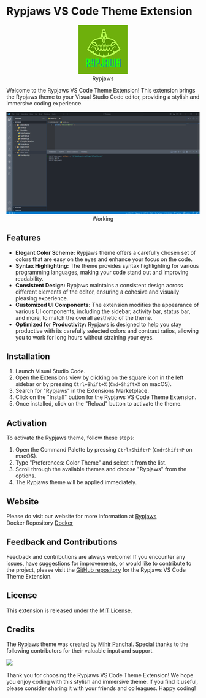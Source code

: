 # Rypjaws VS Code Theme Extension

<p align="center">
<img src="assets/RypJaws.png" alt="Rypjaws VS Code Theme">
  <br>
  Rypjaws
</p>
Welcome to the Rypjaws VS Code Theme Extension! This extension brings the Rypjaws theme to your Visual Studio Code editor, providing a stylish and immersive coding experience.

<p align="center">
  <img src="assets/Output.png" alt="Output" width="1000">
  <br>
  Working
</p>


## Features

- **Elegant Color Scheme:** Rypjaws theme offers a carefully chosen set of colors that are easy on the eyes and enhance your focus on the code.
- **Syntax Highlighting:** The theme provides syntax highlighting for various programming languages, making your code stand out and improving readability.
- **Consistent Design:** Rypjaws maintains a consistent design across different elements of the editor, ensuring a cohesive and visually pleasing experience.
- **Customized UI Components:** The extension modifies the appearance of various UI components, including the sidebar, activity bar, status bar, and more, to match the overall aesthetic of the theme.
- **Optimized for Productivity:** Rypjaws is designed to help you stay productive with its carefully selected colors and contrast ratios, allowing you to work for long hours without straining your eyes.

## Installation

1. Launch Visual Studio Code.
2. Open the Extensions view by clicking on the square icon in the left sidebar or by pressing `Ctrl+Shift+X` (`Cmd+Shift+X` on macOS).
3. Search for "Rypjaws" in the Extensions Marketplace.
4. Click on the "Install" button for the Rypjaws VS Code Theme Extension.
5. Once installed, click on the "Reload" button to activate the theme.

## Activation

To activate the Rypjaws theme, follow these steps:

1. Open the Command Palette by pressing `Ctrl+Shift+P` (`Cmd+Shift+P` on macOS).
2. Type "Preferences: Color Theme" and select it from the list.
3. Scroll through the available themes and choose "Rypjaws" from the options.
4. The Rypjaws theme will be applied immediately.

## Website 
Please do visit our website for more information at [Rypjaws](https://rypjaws.netlify.app/) <br>
Docker Repository [Docker](https://hub.docker.com/r/mihir5400/rypjaws-extension)

## Feedback and Contributions

Feedback and contributions are always welcome! If you encounter any issues, have suggestions for improvements, or would like to contribute to the project, please visit the [GitHub repository](https://github.com/MihirRajeshPanchal/rypjaws) for the Rypjaws VS Code Theme Extension.

## License

This extension is released under the [MIT License](LICENSE).

## Credits

The Rypjaws theme was created by [Mihir Panchal](https://github.com/MihirRajeshPanchal). Special thanks to the following contributors for their valuable input and support.

<p align="start">
<a  href="https://github.com/MihirRajeshPanchal/rypjaws/graphs/contributors">
  <img src="https://contrib.rocks/image?repo=MihirRajeshPanchal/rypjaws"/>
</a>
</p>
Thank you for choosing the Rypjaws VS Code Theme Extension! We hope you enjoy coding with this stylish and immersive theme. If you find it useful, please consider sharing it with your friends and colleagues. Happy coding!
